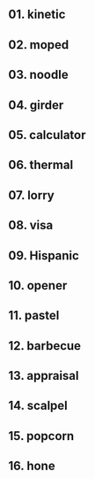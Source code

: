 ## 01. kinetic

## 02. moped

## 03. noodle

## 04. girder

## 05. calculator

## 06. thermal

## 07. lorry

## 08. visa

## 09. Hispanic

## 10. opener

## 11. pastel

## 12. barbecue

## 13. appraisal

## 14. scalpel

## 15. popcorn

## 16. hone

